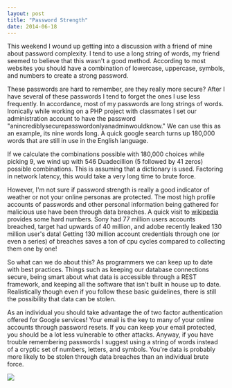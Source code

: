 ```yaml
---
layout: post
title: "Password Strength"
date: 2014-06-18
---
```


This weekend I wound up getting into a discussion with a friend of mine about password complexity. I tend to use a long string of words, my friend seemed to believe that this wasn't a good method. According to most websites you should have a combination of lowercase, uppercase, symbols, and numbers to create a strong password. 

These passwords are hard to remember, are they really more secure? After I have several of these passwords I tend to forget the ones I use less frequently. In accordance, most of my passwords are long strings of words. Ironically while working on a PHP project with classmates I set our administration account to have the password "anincrediblysecurepasswordonlyanadminwouldknow." We can use this as an example, its nine words long. A quick google search turns up 180,000 words that are still in use in the English language. 

If we calculate the combinations possible with 180,000 choices while picking 9, we wind up with 546 Duadecillion (5 followed by 41 zeros) possible combinations. This is assuming that a dictionary is used. Factoring in network latency, this would take a very long time to brute force. 

However, I'm not sure if password strength is really a good indicator of weather or not your online personas are protected. The most high profile accounts of passwords and other personal information being gathered for malicious use have been through data breaches. A quick visit to [wikipedia][db] provides some hard numbers. Sony had 77 million users accounts breached, target had upwards of 40 million, and adobe recently leaked 130 million user's data! Getting 130 million account credentials through one (or even a series) of breaches saves a ton of cpu cycles compared to collecting them one by one! 

So what can we do about this? As programmers we can keep up to date with best practices. Things such as keeping our database connections secure, being smart about what data is accessible through a REST framework, and keeping all the software that isn't built in house up to date. Realistically though even if you follow these basic guidelines, there is still the possibility that data can be stolen. 

As an individual you should take advantage the of two factor authentication offered for Google services! Your email is the key to many of your online accounts through password resets. If you can keep your email protected, you should be a lot less vulnerable to other attacks. Anyway, if you have trouble remembering passwords I suggest using a string of words instead of a cryptic set of numbers, letters, and symbols. You're data is probably more likely to be stolen through data breaches than an individual brute force. 

<img src="http://imgs.xkcd.com/comics/password_strength.png" class="img-responsive center-block">


[db]: http://en.wikipedia.org/wiki/Data_breach#2013